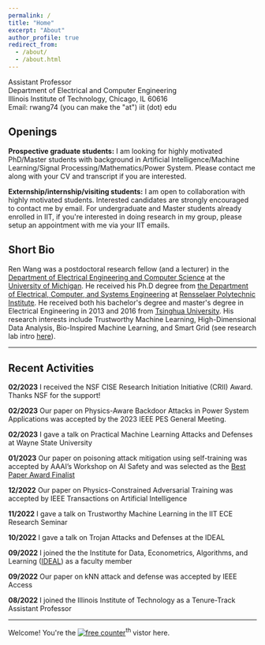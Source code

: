 ```yaml
---
permalink: /
title: "Home"
excerpt: "About"
author_profile: true
redirect_from: 
  - /about/
  - /about.html
---
```


Assistant Professor<br/>
Department of Electrical and Computer Engineering<br/>
Illinois Institute of Technology, Chicago, IL 60616<br/>
Email: rwang74 (you can make the "at") iit (dot) edu

**Openings**
------
**Prospective graduate students:** I am looking for highly motivated PhD/Master students with background in Artificial Intelligence/Machine Learning/Signal Processing/Mathematics/Power System. Please contact me along with your CV and transcript if you are interested.
 
**Externship/internship/visiting students:** I am open to collaboration with highly motivated students. Interested candidates are strongly encouraged to contact me by email. For undergraduate and Master students already enrolled in IIT, if you're interested in doing research in my group, please setup an appointment with me via your IIT emails.

**Short Bio**
------
Ren Wang was a postdoctoral research fellow (and a lecturer) in the [Department of Electrical Engineering and Computer Science](https://eecs.engin.umich.edu/) at the [University of Michigan](https://umich.edu/). He received his Ph.D degree from [the Department of Electrical, Computer, and Systems Engineering](https://www.ecse.rpi.edu) at [Rensselaer Polytechnic Institute](https://www.rpi.edu). He received both his bachelor's degree and master's degree in Electrical Engineering in 2013 and 2016 from [Tsinghua University](https://www.tsinghua.edu.cn/en/). His research interests include Trustworthy Machine Learning, High-Dimensional Data Analysis, Bio-Inspired Machine Learning, and Smart Grid (see research lab intro [here](https://wangren09.github.io/projects/)).


<!---I am a postdoctoral research fellow (and a lecturer) in [the Department of Electrical Engineering and Computer Science](https://eecs.engin.umich.edu/) at [University of Michigan](https://umich.edu/) with Dr. [Alfred Hero](https://hero.engin.umich.edu/). I received my Ph.D degree from [the Department of Electrical, Computer, and Systems Engineering](https://www.ecse.rpi.edu) at [Rensselaer Polytechnic Institute](https://www.rpi.edu) with Dr. [Meng Wang](https://ecse.rpi.edu/~wang/). I received both my bachelor's degree and master's degree in Electrical Engineering in 2013 and 2016 from [Tsinghua University](https://www.tsinghua.edu.cn/en/). I am also closely collaborating with [Dr. Indika Rajapakse](https://rajapakse.lab.medicine.umich.edu) from University of Michigan, [Dr. Sijia Liu](https://lsjxjtu.github.io/index.html) from Michigan State Univeristy, [Dr. Pin-Yu Chen](https://sites.google.com/site/pinyuchenpage), [Dr. Jinjun Xiong](https://researcher.watson.ibm.com/researcher/view.php?person=us-jinjun) from IBM Research. My research interests include Trustworthy Machine Learning, High-Dimensional Data Analysis, Bio-Inspired Machine Learning, and Robustness/Optimization on Smart Grid.--->


<!---**Contact**--->
------
<!---Name: Ren Wang (王韧)--->  
<!---Email: renwang (you can make the "at") umich (dot) edu--->  
<!---EECS Building, 1301 Beal Avenue--->
<!---Ann Arbor, MI 48109-2122--->

**Recent Activities**
------

**02/2023** I received the NSF CISE Research Initiation Initiative (CRII) Award. Thanks NSF for the support!

**02/2023** Our paper on Physics-Aware Backdoor Attacks in Power System Applications was accepted by the 2023 IEEE PES General Meeting.

**02/2023** I gave a talk on Practical Machine Learning Attacks and Defenses at Wayne State University

**01/2023** Our paper on poisoning attack mitigation using self-training was accepted by AAAI’s Workshop on AI Safety and was selected as the [Best Paper Award Finalist](https://safeai.webs.upv.es/index.php/best-paper-award/)

**12/2022** Our paper on Physics-Constrained Adversarial Training was accepted by IEEE Transactions on Artificial Intelligence

**11/2022** I gave a talk on Trustworthy Machine Learning in the IIT ECE Research Seminar

**10/2022** I gave a talk on Trojan Attacks and Defenses at the IDEAL

**09/2022** I joined the the Institute for Data, Econometrics, Algorithms, and Learning ([IDEAL](https://www.ideal-institute.org/team/)) as a faculty member

**09/2022** Our paper on kNN attack and defense was accepted by IEEE Access

**08/2022** I joined the Illinois Institute of Technology as a Tenure-Track Assistant Professor

<!---I will be a lecturer of the Digital Signal Processing - Lab Course (EECS452), University of Michigan, Winter 2022

**07/2021** I presented our work "Immuno-mimetic Deep Neural Networks (Immuno-Net)" at the ICML-WCB 2021

**07/2021** Our paper "Robust Low-Rank Tensor Recovery From Quantized and Corrupted Measurements" is accepted by Asilomar 2021

**06/2021** I will lead the Michigan team in the Third Online Evaluation of Robust AI hosted by Two-Six Labs (GARD - DARPA)

**06/2021** Our paper "Immuno-mimetic Deep Neural Networks (Immuno-Net)" is accepted by the ICML-WCB, 2021

**06/2021** I will be a reviewer at ICLR 2022

**05/2021** I presented our work "On Fast Adversarial Robustness Adaptation in Model-Agnostic Meta learning" at the ICLR 2021

**05/2021** I will be a reviewer at NeurIPS 2021

**03/2021** I presented our work "Robust AI Guided by the Immune System" at the Guaranteeing AI Robustness Against Deception (GARD) PI Meeting

**02/2021** I am invited to give a lecture on Introduction to Trojan Attack and Detection of Trojan Neural Networks at the CSE 891: Adversarial Machine Learning, Michigan State University

**02/2021** I gave a talk on Adversarial Example and Robust Training, Michigan State University

**01/2021** Our paper "On Fast Adversarial Robustness Adaptation in Model-Agnostic Meta learning" is accepted by ICLR 2021

**12/2020** I lead the Michigan team in the Second Online Evaluation of Robust AI hosted by Two-Six Labs (GARD - DARPA)

**11/2020** I presented our work "Quantized Higher-Order Tensor Recovery by Exploring Low-Dimensional Structures" at the Asilomar Conference on Signals, Systems and Computers 2020

**10/2020** I will be a reviewer at AISTATS 2021

**10/2020** I presented our work "Quantized Higher-Order Tensor Recovery by Exploring Low-Dimensional Structures" at the Asilomar Conference on Signals, Systems and Computers 2020

**09/2020** I am invited to give a lecture on Privacy Protection and Information Extraction, Chongqing University

**08/2020** Our paper "Tensor Recovery from Noisy and Multi-Level Quantized Measurements" is accepted to EURASIP Journal on Advances in Signal Processing

**07/2020** Our paper "Achieve Data Privacy and Clustering Accuracy Simultaneously Through Quantized Data Recovery" is accepted to EURASIP Journal on Advances in Signal Processing

**07/2020** I successfully defended my thesis and will join University of Michigan as a Postdoc --->

---

Welcome! You're the <a href='https://www.counter12.com'><img src='https://www.counter12.com/img-Wy8YB2Y7Z94Wc867-3.gif' border='0' alt='free counter'></a><script type='text/javascript' src='https://www.counter12.com/ad.js?id=Wy8YB2Y7Z94Wc867'></script><sup>th</sup> vistor here.

<!--Last Update: Jun, 13<sup>th</sup>, 2021. -->
